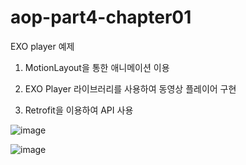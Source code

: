 # aop-part4-chapter01
EXO player 예제

1. MotionLayout을 통한 애니메이션 이용


2. EXO Player 라이브러리를 사용하여 동영상 플레이어 구현


3. Retrofit을 이용하여 API 사용


![image](https://user-images.githubusercontent.com/53904156/131962785-11ca177c-ea49-4250-8861-a25bacb0f3b4.png)

![image](https://user-images.githubusercontent.com/53904156/131962802-fd402ba5-1af6-435a-bc9a-b7284639f859.png)
